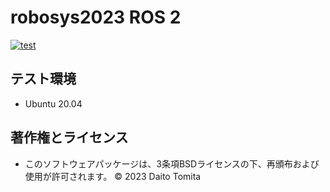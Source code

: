 # robosys2023 ROS 2
[![test](https://github.com/daitotomita/robosys2023/actions/workflows/test.yml/badge.svg)](https://github.com/daitotomita/robosys2023/actions/workflows/test.yml)

## テスト環境
* Ubuntu 20.04

## 著作権とライセンス
*  このソフトウェアパッケージは、3条項BSDライセンスの下、再頒布および使用が許可されます。
© 2023 Daito Tomita
